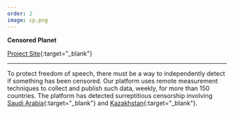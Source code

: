 ```yaml
---
order: 2
image: cp.png
---
```


**Censored Planet**

[Project Site](https://censoredplanet.org){:target="_blank"}

---

To protect freedom of speech, there must be a way to independently detect if
something has been censored. Our platform uses remote measurement techniques
to collect and publish such data,
weekly, for more than 150 countries. The platform has detected surreptitious censorship 
involving [Saudi Arabia](https://www.technologyreview.com/s/612448/online-censorship-saudi-arabia-khashoggi/){:target="_blank"} 
and [Kazakhstan](https://censoredplanet.org/kazakhstan){:target="_blank"}.
